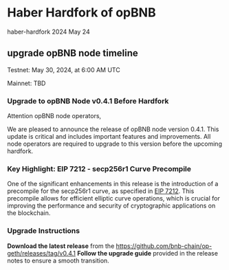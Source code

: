 # Haber Hardfork of opBNB

<div class="doc-announce-info">
    <span class="version-tag">haber-hardfork</span>
    <span class="announce-date">2024 May 24</span>
</div>


## upgrade opBNB node timeline

Testnet: 
May 30, 2024, at 6:00 AM UTC

Mainnet: 
TBD

### Upgrade to opBNB Node v0.4.1 Before Hardfork

Attention opBNB node operators,

We are pleased to announce the release of opBNB node version 0.4.1. This update is critical and includes important features and improvements. All node operators are required to upgrade to this version before the upcoming hardfork.

### Key Highlight: EIP 7212 - secp256r1 Curve Precompile

One of the significant enhancements in this release is the introduction of a precompile for the secp256r1 curve, as specified in [EIP 7212](https://github.com/ethereum/EIPs/pull/7212). This precompile allows for efficient elliptic curve operations, which is crucial for improving the performance and security of cryptographic applications on the blockchain.

### Upgrade Instructions

**Download the latest release** from the https://github.com/bnb-chain/op-geth/releases/tag/v0.4.1
**Follow the upgrade guide** provided in the release notes to ensure a smooth transition.

